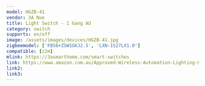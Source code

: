 ```yaml
---
model: HGZB-41
vendor: 3A Nue
title: Light Switch - 1 Gang AU
category: switch
supports: on/off
image: /assets/images/devices/HGZB-41.jpg
zigbeemodel: ['FB56+ZSW1GKJ2.5', 'LXN-1S27LX1.0']
compatible: [z2m]
mlink: https://3asmarthome.com/smart-switches
link: https://www.amazon.com.au/Approved-Wireless-Automation-Lighting-Control/dp/B078M49TZ4/
link2: 
link3: 
---
```

